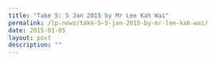 ```yaml
---
title: "Take 5: 5 Jan 2015 by Mr Lee Kah Wai"
permalink: /lp-news/take-5-5-jan-2015-by-mr-lee-kah-wai/
date: 2015-01-05
layout: post
description: ""
---
```

